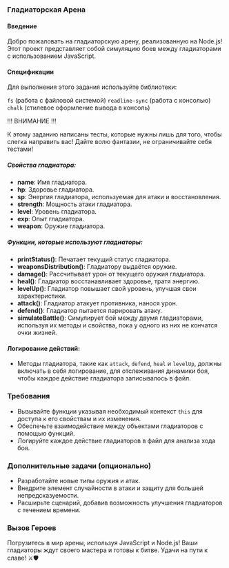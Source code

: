 ### Гладиаторская Арена

#### Введение

Добро пожаловать на гладиаторскую арену, реализованную на Node.js! Этот проект представляет собой симуляцию боев между гладиаторами с использованием JavaScript.

#### Спецификации

Для выполнения этого задания используйте библиотеки:

`fs` (работа с файловой системой)
`readline-sync` (работа с консолью)
`chalk` (стилевое оформление вывода в консоль)

!!! ВНИМАНИЕ !!!

К этому заданию написаны тесты, которые нужны лишь для того, чтобы слегка направить вас! Дайте волю фантазии, не ограничивайте себя тестами!

##### Свойства гладиатора:

- **name**: Имя гладиатора.
- **hp**: Здоровье гладиатора.
- **sp**: Энергия гладиатора, используемая для атаки и восстановления.
- **strength**: Мощность атаки гладиатора.
- **level**: Уровень гладиатора.
- **exp**: Опыт гладиатора.
- **weapon**: Оружие гладиатора.

##### Функции, которые используют гладиаторы:

- **printStatus()**: Печатает текущий статус гладиатора.
- **weaponsDistribution()**: Гладиатору выдаётся оружие.
- **damage()**: Рассчитывает урон от текущего оружия гладиатора.
- **heal()**: Гладиатор восстанавливает здоровье, тратя энергию.
- **levelUp()**: Гладиатор повышает свой уровень, улучшая свои характеристики.
- **attack()**: Гладиатор атакует противника, нанося урон.
- **defend()**: Гладиатор пытается парировать атаку.
- **simulateBattle()**: Симулирует бой между двумя гладиаторами, используя их методы и свойства, пока у одного из них не кончатся очки жизней.

#### Логирование действий:

- Методы гладиатора, такие как `attack`, `defend`, `heal` и `levelUp`, должны включать в себя логирование, для отслеживания динамики боя, чтобы каждое действие гладиатора записывалось в файл.

### Требования

- Вызывайте функции указывая необходимый контекст `this` для доступа к его свойствам и их изменения.
- Обеспечьте взаимодействие между объектами гладиаторов с помощью функций.
- Логируйте каждое действие гладиаторов в файл для анализа хода боя.

### Дополнительные задачи (опционально)

- Разработайте новые типы оружия и атак.
- Внедрите элемент случайности в атаки и защиту для большей непредсказуемости.
- Расширьте сценарий, добавив возможность улучшения гладиаторов с течением времени.

### Вызов Героев

Погрузитесь в мир арены, используя JavaScript и Node.js! Ваши гладиаторы ждут своего мастера и готовы к битве. Удачи на пути к славе! ⚔️🛡️
